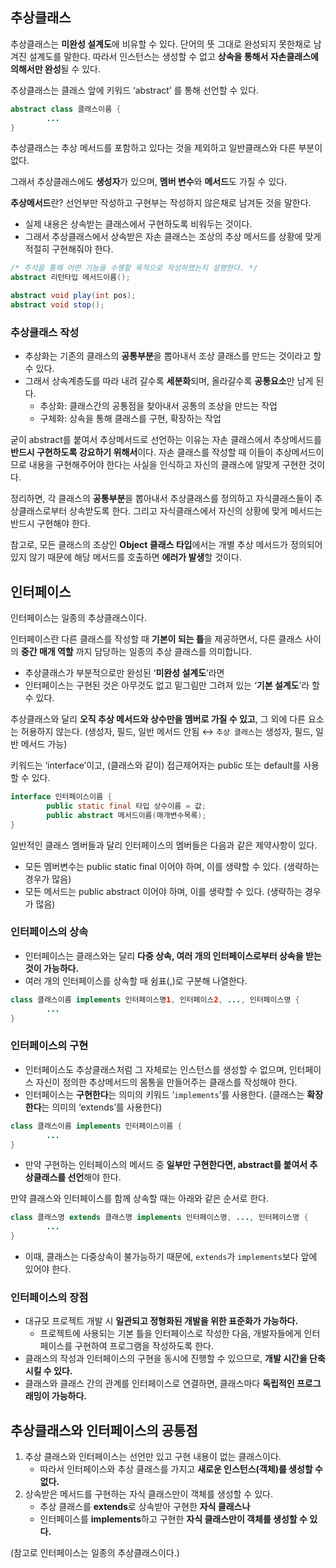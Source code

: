 ## 추상클래스

추상클래스는 **미완성 설계도**에 비유할 수 있다. 단어의 뜻 그대로 완성되지 못한채로 남겨진 설계도를 말한다. 따라서 인스턴스는 생성할 수 없고 **상속을 통해서 자손클래스에 의해서만 완성**될 수 있다.

추상클래스는 클래스 앞에 키워드 ‘abstract’ 를 통해 선언할 수 있다.

```java
abstract class 클래스이름 {
		...
}
```

추상클래스는 추상 메서드를 포함하고 있다는 것을 제외하고 일반클래스와 다른 부분이 없다.

그래서 추상클래스에도 **생성자**가 있으며, **멤버 변수**와 **메서드**도 가질 수 있다.

**추상메서드**란? 선언부만 작성하고 구현부는 작성하지 않은채로 남겨둔 것을 말한다.

- 실제 내용은 상속받는 클래스에서 구현하도록 비워두는 것이다.
- 그래서 추상클래스에서 상속받은 자손 클래스는 조상의 추상 메서드를 상황에 맞게 적절히 구현해줘야 한다.

```java
/* 주석을 통해 어떤 기능을 수행할 목적으로 작성하였는지 설명한다. */
abstract 리턴타입 메서드이름();

abstract void play(int pos);
abstract void stop();
```

### 추상클래스 작성

- 추상화는 기존의 클래스의 **공통부분**을 뽑아내서 조상 클래스를 만드는 것이라고 할 수 있다.
- 그래서 상속계층도를 따라 내려 갈수록 **세분화**되며, 올라갈수록 **공통요소**만 남게 된다.
    - 추상화: 클래스간의 공통점을 찾아내서 공통의 조상을 만드는 작업
    - 구체화: 상속을 통해 클래스를 구현, 확장하는 작업

굳이 abstract를 붙여서 추상메서드로 선언하는 이유는 자손 클래스에서 추상메서드를 **반드시 구현하도록 강요하기 위해서**이다. 자손 클래스를 작성할 때 이들이 추상메서드이므로 내용을 구현해주어야 한다는 사실을 인식하고 자신의 클래스에 알맞게 구현한 것이다.

정리하면, 각 클래스의 **공통부분**을 뽑아내서 추상클래스를 정의하고 자식클래스들이 추상클래스로부터 상속받도록 한다. 그리고 자식클래스에서 자신의 상황에 맞게 메서드는 반드시 구현해야 한다.

참고로, 모든 클래스의 조상인 **Object 클래스 타입**에서는 개별 추상 메서드가 정의되어 있지 않기 때문에 해당 메서드를 호출하면 **에러가 발생**할 것이다.

## 인터페이스

인터페이스는 일종의 추상클래스이다.

인터페이스란 다른 클래스를 작성할 때 **기본이 되는 틀**을 제공하면서, 다른 클래스 사이의 **중간 매개 역할** 까지 담당하는 일종의 추상 클래스를 의미합니다.

- 추상클래스가 부분적으로만 완성된 ‘**미완성 설계도**’라면
- 인터페이스는 구현된 것은 아무것도 없고 밑그림만 그려져 있는 ‘**기본 설계도**’라 할 수 있다.

추상클래스와 달리 **오직 추상 메서드와 상수만을 멤버로 가질 수 있고**, 그 외에 다른 요소는 허용하지 않는다. (생성자, 필드, 일반 메서드 안됨 ↔ `추상 클래스`는 생성자, 필드, 일반 메서드 가능)

키워드는 ‘interface’이고, (클래스와 같이) 접근제어자는 public 또는 default를 사용할 수 있다.

```java
interface 인터페이스이름 {
		public static final 타입 상수이름 = 값;
		public abstract 메서드이름(매개변수목록);
}
```

일반적인 클래스 멤버들과 달리 인터페이스의 멤버들은 다음과 같은 제약사항이 있다.

- 모든 멤버변수는 public static final 이어야 하며, 이를 생략할 수 있다. (생략하는 경우가 많음)
- 모든 메서드는 public abstract 이어야 하며, 이를 생략할 수 있다. (생략하는 경우가 많음)

### 인터페이스의 상속

- 인터페이스는 클래스와는 달리 **다중 상속, 여러 개의 인터페이스로부터 상속을 받는 것이 가능하다.**
- 여러 개의 인터페이스를 상속할 때 쉼표(,)로 구분해 나열한다.

```java
class 클래스이름 implements 인터페이스명1, 인터페이스2, ..., 인터페이스명 {
		...
}
```

### 인터페이스의 구현

- 인터페이스도 추상클래스처럼 그 자체로는 인스턴스를 생성할 수 없으며, 인터페이스 자신이 정의한 추상메서드의 몸통을 만들어주는 클래스를 작성해야 한다.
- 인터페이스는 **구현한다**는 의미의 키워드 ‘`implements`’를 사용한다. (클래스는 **확장한다**는 의미의 ‘extends’를 사용한다)

```java
class 클래스이름 implements 인터페이스이름 {
		...
}
```

- 만약 구현하는 인터페이스의 메서드 중 **일부만 구현한다면, abstract를 붙여서 추상클래스를 선언**해야 한다.

만약 클래스와 인터페이스를 함께 상속할 때는 아래와 같은 순서로 한다.

```java
class 클래스명 extends 클래스명 implements 인터페이스명, ..., 인터페이스명 {
		...
}
```

- 이때,  클래스는 다중상속이 불가능하기 때문에, `extends`가 `implements`보다 앞에 있어야 한다.

### 인터페이스의 장점

- 대규모 프로젝트 개발 시 **일관되고 정형화된 개발을 위한 표준화가 가능하다.**
    - 프로젝트에 사용되는 기본 틀을 인터페이스로 작성한 다음, 개발자들에게 인터페이스를 구현하여 프로그램을 작성하도록 한다.
- 클래스의 작성과 인터페이스의 구현을 동시에 진행할 수 있으므로, **개발 시간을 단축시킬 수 있다.**
- 클래스와 클래스 간의 관계를 인터페이스로 연결하면, 클래스마다 **독립적인 프로그래밍이 가능하다.**


## 추상클래스와 인터페이스의 공통점

1. 추상 클래스와 인터페이스는 선언만 있고 구현 내용이 없는 클래스이다.
    - 따라서 인터페이스와 추상 클래스를 가지고 **새로운 인스턴스(객체)를 생성할 수 없다.**
2. 상속받은 메서드를 구현하는 자식 클래스만이 객체를 생성할 수 있다.
    - 추상 클래스를 **extends**로 상속받아 구현한 **자식 클래스나**
    - 인터페이스를 **implements**하고 구현한 **자식 클래스만이 객체를 생성할 수 있다.**

(참고로 인터페이스는 일종의 추상클래스이다.)